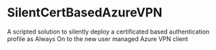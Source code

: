 # SilentCertBasedAzureVPN
A scripted solution to silently deploy a certificated based authentication profile as Always On to the new user managed Azure VPN client
